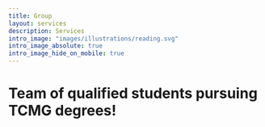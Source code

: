 ```yaml
---
title: Group
layout: services
description: Services
intro_image: "images/illustrations/reading.svg"
intro_image_absolute: true
intro_image_hide_on_mobile: true
---
```


# Team of qualified students pursuing TCMG degrees!


